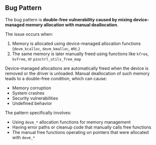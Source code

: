 ## Bug Pattern

The bug pattern is **double-free vulnerability caused by mixing device-managed memory allocation with manual deallocation**. 

The issue occurs when:
1. Memory is allocated using device-managed allocation functions (`devm_kcalloc`, `devm_kmalloc`, etc.)
2. The same memory is later manually freed using functions like `kfree`, `kvfree`, or `pinctrl_utils_free_map`

Device-managed allocations are automatically freed when the device is removed or the driver is unloaded. Manual deallocation of such memory leads to a double-free condition, which can cause:
- Memory corruption
- System crashes
- Security vulnerabilities
- Undefined behavior

The pattern specifically involves:
- Using `devm_*` allocation functions for memory management
- Having error paths or cleanup code that manually calls free functions
- The manual free functions operating on pointers that were allocated with `devm_*`
